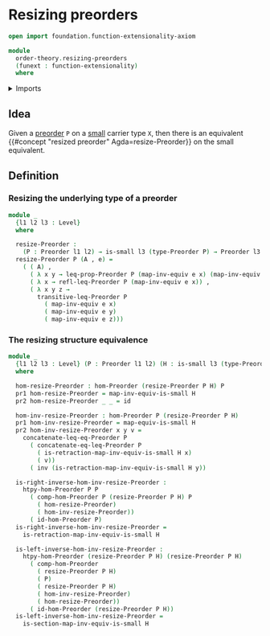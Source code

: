 # Resizing preorders

```agda
open import foundation.function-extensionality-axiom

module
  order-theory.resizing-preorders
  (funext : function-extensionality)
  where
```

<details><summary>Imports</summary>

```agda
open import foundation.binary-relations funext
open import foundation.cartesian-product-types funext
open import foundation.dependent-pair-types
open import foundation.equivalences funext
open import foundation.function-types funext
open import foundation.identity-types funext
open import foundation.negated-equality funext
open import foundation.negation funext
open import foundation.propositions funext
open import foundation.sets funext
open import foundation.small-types funext
open import foundation.universe-levels

open import order-theory.order-preserving-maps-preorders funext
open import order-theory.preorders funext
```

</details>

## Idea

Given a [preorder](order-theory.preorders.md) `P` on a
[small](foundation.small-types.md) carrier type `X`, then there is an equivalent
{{#concept "resized preorder" Agda=resize-Preorder}} on the small equivalent.

## Definition

### Resizing the underlying type of a preorder

```agda
module _
  {l1 l2 l3 : Level}
  where

  resize-Preorder :
    (P : Preorder l1 l2) → is-small l3 (type-Preorder P) → Preorder l3 l2
  resize-Preorder P (A , e) =
    ( ( A) ,
      ( λ x y → leq-prop-Preorder P (map-inv-equiv e x) (map-inv-equiv e y)) ,
      ( λ x → refl-leq-Preorder P (map-inv-equiv e x)) ,
      ( λ x y z →
        transitive-leq-Preorder P
          ( map-inv-equiv e x)
          ( map-inv-equiv e y)
          ( map-inv-equiv e z)))
```

### The resizing structure equivalence

```agda
module _
  {l1 l2 l3 : Level} (P : Preorder l1 l2) (H : is-small l3 (type-Preorder P))
  where

  hom-resize-Preorder : hom-Preorder (resize-Preorder P H) P
  pr1 hom-resize-Preorder = map-inv-equiv-is-small H
  pr2 hom-resize-Preorder _ _ = id

  hom-inv-resize-Preorder : hom-Preorder P (resize-Preorder P H)
  pr1 hom-inv-resize-Preorder = map-equiv-is-small H
  pr2 hom-inv-resize-Preorder x y v =
    concatenate-leq-eq-Preorder P
      ( concatenate-eq-leq-Preorder P
        ( is-retraction-map-inv-equiv-is-small H x)
        ( v))
      ( inv (is-retraction-map-inv-equiv-is-small H y))

  is-right-inverse-hom-inv-resize-Preorder :
    htpy-hom-Preorder P P
      ( comp-hom-Preorder P (resize-Preorder P H) P
        ( hom-resize-Preorder)
        ( hom-inv-resize-Preorder))
      ( id-hom-Preorder P)
  is-right-inverse-hom-inv-resize-Preorder =
    is-retraction-map-inv-equiv-is-small H

  is-left-inverse-hom-inv-resize-Preorder :
    htpy-hom-Preorder (resize-Preorder P H) (resize-Preorder P H)
      ( comp-hom-Preorder
        ( resize-Preorder P H)
        ( P)
        ( resize-Preorder P H)
        ( hom-inv-resize-Preorder)
        ( hom-resize-Preorder))
      ( id-hom-Preorder (resize-Preorder P H))
  is-left-inverse-hom-inv-resize-Preorder =
    is-section-map-inv-equiv-is-small H
```
